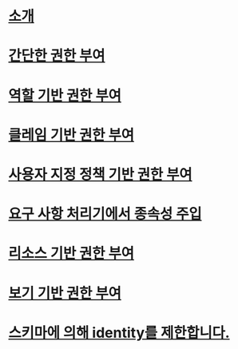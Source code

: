 # [소개](introduction.md)
# [간단한 권한 부여](simple.md)
# [역할 기반 권한 부여](roles.md)
# [클레임 기반 권한 부여](claims.md)
# [사용자 지정 정책 기반 권한 부여](policies.md)
# [요구 사항 처리기에서 종속성 주입](dependencyinjection.md)
# [리소스 기반 권한 부여](resourcebased.md)
# [보기 기반 권한 부여](views.md)
# [스키마에 의해 identity를 제한합니다.](limitingidentitybyscheme.md)
